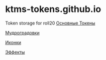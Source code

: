 # ktms-tokens.github.io
Token storage for roll20
[Основные Токены](https://github.com/CatacombNoop/ktms-tokens/blob/main/images_main/README.md)

[Мудроградовки](https://github.com/CatacombNoop/ktms-tokens/blob/main/images_mudrog/README.md)

[Иконки](https://github.com/CatacombNoop/ktms-tokens/blob/main/images_icons/README.md)

[Эффекты](https://github.com/CatacombNoop/ktms-tokens/blob/main/images_sfx/README.md)
